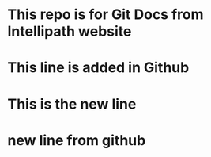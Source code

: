 # This repo is for Git Docs from Intellipath website
# This line is added in Github
# This is the new line
# new line from github
